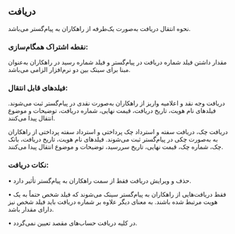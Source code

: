 ## دریافت

نحوه انتقال دریافت به‌صورت یک‌طرفه از راهکاران به پیام‌گستر می‌باشد.

### نقطه اشتراک همگام‌سازی:

مقدار داشتن فیلد شماره دریافت در پیام‌گستر و فیلد شماره رسید در راهکاران به‌عنوان مبنا برای سینک بین دو نرم‌افزار الزامی می‌باشد.

### فیلدهای قابل انتقال: 

دریافت وجه نقد و اعلامیه واریز از راهکاران به‌صورت نقدی در پیام‌گستر ثبت می‌شوند. فیلدهای نام هویت، تاریخ دریافت، قیمت نهایی، شماره دریافت، توضیحات و موضوع انتقال پیدا می‌کنند.

دریافت چک، دریافت سفته و استرداد چک پرداختی و استرداد سفته پرداختی از راهکاران به به‌صورت چکی در پیام‌گستر ثبت می‌شوند. فیلدهای نام هویت، تاریخ دریافت، بانک چک، شماره چک، قیمت نهایی، تاریخ سررسید، توضیحات و موضوع انتقال پیدا می‌کنند.

### نکات دریافت:

•    حذف و ویرایش دریافت فقط از سمت راهکاران به پیام‌گستر تأثیر دارد.

•    فقط دریافت‌هایی از راهکاران به پیام‌گستر سینک می‌شوند که فیلد شخص حتماً به یک هویت مرتبط شده باشند. به معنای دیگر علاوه بر شماره دریافت باید فیلد شخص نیز دارای مقدار باشد.

•    در کلیه دریافت حساب‌های مقصد تعیین نمی‌گردد.
